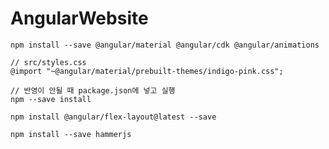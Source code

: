 # AngularWebsite



```apl
npm install --save @angular/material @angular/cdk @angular/animations
```

```
// src/styles.css 
@import "~@angular/material/prebuilt-themes/indigo-pink.css";
```

```
// 반영이 안될 때 package.json에 넣고 실행
npm --save install
```

```
npm install @angular/flex-layout@latest --save
```

```
npm install --save hammerjs
```
